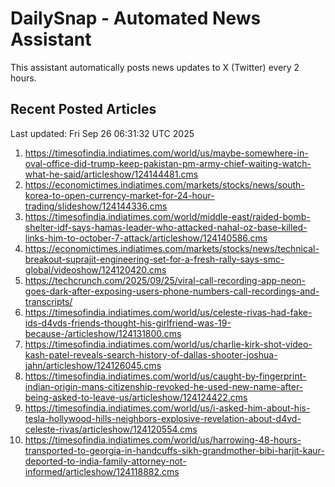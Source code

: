 # DailySnap - Automated News Assistant

This assistant automatically posts news updates to X (Twitter) every 2 hours.

## Recent Posted Articles

Last updated: Fri Sep 26 06:31:32 UTC 2025

1. https://timesofindia.indiatimes.com/world/us/maybe-somewhere-in-oval-office-did-trump-keep-pakistan-pm-army-chief-waiting-watch-what-he-said/articleshow/124144481.cms
2. https://economictimes.indiatimes.com/markets/stocks/news/south-korea-to-open-currency-market-for-24-hour-trading/slideshow/124144336.cms
3. https://timesofindia.indiatimes.com/world/middle-east/raided-bomb-shelter-idf-says-hamas-leader-who-attacked-nahal-oz-base-killed-links-him-to-october-7-attack/articleshow/124140586.cms
4. https://economictimes.indiatimes.com/markets/stocks/news/technical-breakout-suprajit-engineering-set-for-a-fresh-rally-says-smc-global/videoshow/124120420.cms
5. https://techcrunch.com/2025/09/25/viral-call-recording-app-neon-goes-dark-after-exposing-users-phone-numbers-call-recordings-and-transcripts/
6. https://timesofindia.indiatimes.com/world/us/celeste-rivas-had-fake-ids-d4vds-friends-thought-his-girlfriend-was-19-because-/articleshow/124131800.cms
7. https://timesofindia.indiatimes.com/world/us/charlie-kirk-shot-video-kash-patel-reveals-search-history-of-dallas-shooter-joshua-jahn/articleshow/124126045.cms
8. https://timesofindia.indiatimes.com/world/us/caught-by-fingerprint-indian-origin-mans-citizenship-revoked-he-used-new-name-after-being-asked-to-leave-us/articleshow/124124422.cms
9. https://timesofindia.indiatimes.com/world/us/i-asked-him-about-his-tesla-hollywood-hills-neighbors-explosive-revelation-about-d4vd-celeste-rivas/articleshow/124120554.cms
10. https://timesofindia.indiatimes.com/world/us/harrowing-48-hours-transported-to-georgia-in-handcuffs-sikh-grandmother-bibi-harjit-kaur-deported-to-india-family-attorney-not-informed/articleshow/124118882.cms

